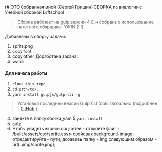 r# ЭТО Собранная мной (Сергей Гришин) СБОРКА по аналогии с Учебной сборкой Loftschool

> Сборка работает на gulp версии 4.0. и собрана с использование пакетного сборщика -YARN (!!!)

Добавлены в сборку задачи:
1. sprite:png
2. copy:font
3. copy:other
Доработана задача:
4. watch

#### Для начала работы

1. ```clone this repo```
2. ```cd path/to/...```
3. ```yarn install gulpjs/gulp-cli -g```
> Установка последней версии Gulp CLI tools глобально (подробнее - [GitHub](https://github.com/gulpjs/gulp/blob/4.0/docs/getting-started.md) )

4. зайдите в папку sborka_yarn
5.```yarn install```
6. ```gulp```
7. Чтобы увидеть иконки соц сетей - откройте файл - /build/assets/css/sprite.css и
   свойсвах background-image:
    отредактируйте - пути, добавивь папку - img следующим образом - url(../img/sprite.png);



